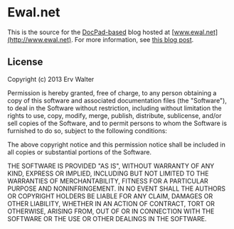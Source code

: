 # Ewal.net

This is the source for the [DocPad-based](http://docpad.org) blog hosted at [www.ewal.net](http://www.ewal.net).  For more information, see [this blog post](http://www.ewal.net/2013/10/08/blogging-with-docpad/).

## License
Copyright (c) 2013 Erv Walter

Permission is hereby granted, free of charge, to any person obtaining a copy of this software and associated documentation files (the "Software"), to deal in the Software without restriction, including without limitation the rights to use, copy, modify, merge, publish, distribute, sublicense, and/or sell copies of the Software, and to permit persons to whom the Software is furnished to do so, subject to the following conditions:

The above copyright notice and this permission notice shall be included in all copies or substantial portions of the Software.

THE SOFTWARE IS PROVIDED "AS IS", WITHOUT WARRANTY OF ANY KIND, EXPRESS OR IMPLIED, INCLUDING BUT NOT LIMITED TO THE WARRANTIES OF MERCHANTABILITY, FITNESS FOR A PARTICULAR PURPOSE AND NONINFRINGEMENT. IN NO EVENT SHALL THE AUTHORS OR COPYRIGHT HOLDERS BE LIABLE FOR ANY CLAIM, DAMAGES OR OTHER LIABILITY, WHETHER IN AN ACTION OF CONTRACT, TORT OR OTHERWISE, ARISING FROM, OUT OF OR IN CONNECTION WITH THE SOFTWARE OR THE USE OR OTHER DEALINGS IN THE SOFTWARE.